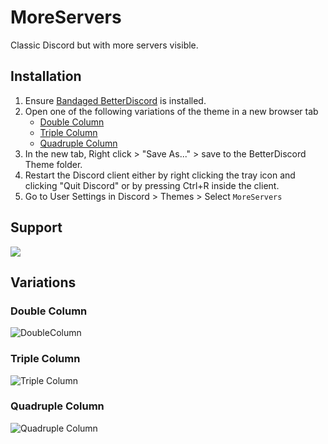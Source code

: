 # MoreServers

Classic Discord but with more servers visible.

## Installation

1. Ensure [Bandaged BetterDiscord](https://rauenzi.github.io/BetterDiscordApp/) is installed.
2. Open one of the following variations of the theme in a new browser tab
      * [Double Column](https://raw.githubusercontent.com/puckzxz/MoreServers/master/MoreServers2C.theme.css)
      * [Triple Column](https://raw.githubusercontent.com/puckzxz/MoreServers/master/MoreServers3C.theme.css)
      * [Quadruple Column](https://raw.githubusercontent.com/puckzxz/MoreServers/master/MoreServers4C.theme.css)
3. In the new tab, Right click > "Save As..." > save to the BetterDiscord Theme folder.
4. Restart the Discord client either by right clicking the tray icon and clicking "Quit Discord" or by pressing Ctrl+R inside the client.
5. Go to User Settings in Discord > Themes > Select `MoreServers`

## Support
[<img src="https://canary.discordapp.com/api/guilds/412794678791110664/widget.png?style=banner3">](https://discord.gg/FdZhbjY)

## Variations

### Double Column

![DoubleColumn](https://i.imgur.com/gli6UB9.png)

### Triple Column

![Triple Column](https://i.imgur.com/BmoI8Za.png)

### Quadruple Column

![Quadruple Column](https://i.imgur.com/l6lKDE4.png)